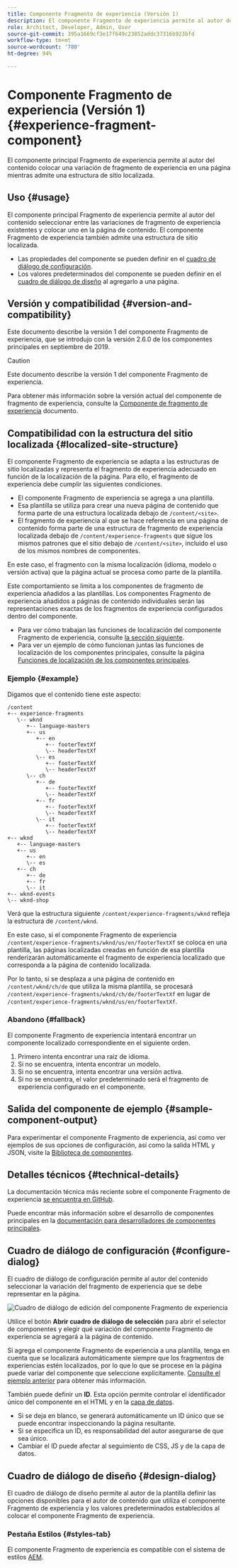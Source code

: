 ```yaml
---
title: Componente Fragmento de experiencia (Versión 1)
description: El componente Fragmento de experiencia permite al autor del contenido añadir una variación de fragmento de experiencia a una página.
role: Architect, Developer, Admin, User
source-git-commit: 395a1669cf3e17f649c23852addc37316b923bfd
workflow-type: tm+mt
source-wordcount: '780'
ht-degree: 94%

---
```



# Componente Fragmento de experiencia (Versión 1) {#experience-fragment-component}

El componente principal Fragmento de experiencia permite al autor del contenido colocar una variación de fragmento de experiencia en una página mientras admite una estructura de sitio localizada.

## Uso {#usage}

El componente principal Fragmento de experiencia permite al autor del contenido seleccionar entre las variaciones de fragmento de experiencia existentes y colocar uno en la página de contenido. El componente Fragmento de experiencia también admite una estructura de sitio localizada.

* Las propiedades del componente se pueden definir en el [cuadro de diálogo de configuración](#configure-dialog).
* Los valores predeterminados del componente se pueden definir en el [cuadro de diálogo de diseño](#design-dialog) al agregarlo a una página.

## Versión y compatibilidad {#version-and-compatibility}

Este documento describe la versión 1 del componente Fragmento de experiencia, que se introdujo con la versión 2.6.0 de los componentes principales en septiembre de 2019.

>[!CAUTION]
>
>Este documento describe la versión 1 del componente Fragmento de experiencia.
>
>Para obtener más información sobre la versión actual del componente de fragmento de experiencia, consulte la [Componente de fragmento de experiencia](/help/components/experience-fragment.md) documento.

## Compatibilidad con la estructura del sitio localizada {#localized-site-structure}

El componente Fragmento de experiencia se adapta a las estructuras de sitio localizadas y representa el fragmento de experiencia adecuado en función de la localización de la página. Para ello, el fragmento de experiencia debe cumplir las siguientes condiciones.

* El componente Fragmento de experiencia se agrega a una plantilla.
* Esa plantilla se utiliza para crear una nueva página de contenido que forma parte de una estructura localizada debajo de `/content/<site>`.
* El fragmento de experiencia al que se hace referencia en una página de contenido forma parte de una estructura de fragmento de experiencia localizada debajo de `/content/experience-fragments` que sigue los mismos patrones que el sitio debajo de `/content/<site>`, incluido el uso de los mismos nombres de componentes.

En este caso, el fragmento con la misma localización (idioma, modelo o versión activa) que la página actual se procesa como parte de la plantilla.

Este comportamiento se limita a los componentes de fragmento de experiencia añadidos a las plantillas. Los componentes Fragmento de experiencia añadidos a páginas de contenido individuales serán las representaciones exactas de los fragmentos de experiencia configurados dentro del componente.

* Para ver cómo trabajan las funciones de localización del componente Fragmento de experiencia, consulte [la sección siguiente](#example).
* Para ver un ejemplo de cómo funcionan juntas las funciones de localización de los componentes principales, consulte la página [Funciones de localización de los componentes principales](/help/get-started/localization.md).

### Ejemplo {#example}

Digamos que el contenido tiene este aspecto:

```
/content
+-- experience-fragments
   \-- wknd
      +-- language-masters
      +-- us
         +-- en
            +-- footerTextXf
            \-- headerTextXf
         \-- es
            +-- footerTextXf
            \-- headerTextXf
      \-- ch
         +-- de
            +-- footerTextXf
            \-- headerTextXf
         +-- fr
            +-- footerTextXf
            \-- headerTextXf
         \-- it
            +-- footerTextXf
            \-- headerTextXf
+-- wknd
   +-- language-masters
   +-- us
      +-- en
      \-- es
   +-- ch
      +-- de
      +-- fr
      \-- it
+-- wknd-events
\-- wknd-shop
```

Verá que la estructura siguiente `/content/experience-fragments/wknd` refleja la estructura de `/content/wknd`.

En este caso, si el componente Fragmento de experiencia `/content/experience-fragments/wknd/us/en/footerTextXf` se coloca en una plantilla, las páginas localizadas creadas en función de esa plantilla renderizarán automáticamente el fragmento de experiencia localizado que corresponda a la página de contenido localizada.

Por lo tanto, si se desplaza a una página de contenido en `/content/wknd/ch/de` que utiliza la misma plantilla, se procesará `/content/experience-fragments/wknd/ch/de/footerTextXf` en lugar de `/content/experience-fragments/wknd/us/en/footerTextXf`.

### Abandono {#fallback}

El componente Fragmento de experiencia intentará encontrar un componente localizado correspondiente en el siguiente orden.

1. Primero intenta encontrar una raíz de idioma.
1. Si no se encuentra, intenta encontrar un modelo.
1. Si no se encuentra, intenta encontrar una versión activa.
1. Si no se encuentra, el valor predeterminado será el fragmento de experiencia configurado en el componente.

## Salida del componente de ejemplo {#sample-component-output}

Para experimentar el componente Fragmento de experiencia, así como ver ejemplos de sus opciones de configuración, así como la salida HTML y JSON, visite la [Biblioteca de componentes](https://adobe.com/go/aem_cmp_library_xf).

## Detalles técnicos {#technical-details}

La documentación técnica más reciente sobre el componente Fragmento de experiencia [se encuentra en GitHub](https://adobe.com/go/aem_cmp_tech_xf_v1).

Puede encontrar más información sobre el desarrollo de componentes principales en la [documentación para desarrolladores de componentes principales](/help/developing/overview.md).

## Cuadro de diálogo de configuración {#configure-dialog}

El cuadro de diálogo de configuración permite al autor del contenido seleccionar la variación del fragmento de experiencia que se debe representar en la página.

![Cuadro de diálogo de edición del componente Fragmento de experiencia](/help/assets/experience-fragment-edit.png)

Utilice el botón **Abrir cuadro de diálogo de selección** para abrir el selector de componentes y elegir qué variación del componente Fragmento de experiencia se agregará a la página de contenido.

Si agrega el componente Fragmento de experiencia a una plantilla, tenga en cuenta que se localizará automáticamente siempre que los fragmentos de experiencias estén localizados, por lo que lo que se procese en la página puede variar del componente que seleccione explícitamente. [Consulte el ejemplo anterior](#example) para obtener más información.

También puede definir un **ID**. Esta opción permite controlar el identificador único del componente en el HTML y en la [capa de datos](/help/developing/data-layer/overview.md).

* Si se deja en blanco, se generará automáticamente un ID único que se puede encontrar inspeccionando la página resultante.
* Si se especifica un ID, es responsabilidad del autor asegurarse de que sea único.
* Cambiar el ID puede afectar al seguimiento de CSS, JS y de la capa de datos.

## Cuadro de diálogo de diseño {#design-dialog}

El cuadro de diálogo de diseño permite al autor de la plantilla definir las opciones disponibles para el autor de contenido que utiliza el componente Fragmento de experiencia y los valores predeterminados establecidos al colocar el componente Fragmento de experiencia.

### Pestaña Estilos {#styles-tab}

El componente Fragmento de experiencia es compatible con el sistema de estilos [AEM](/help/get-started/authoring.md#component-styling).
